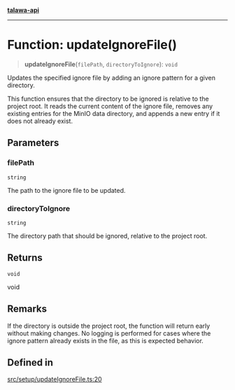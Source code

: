 [**talawa-api**](../../../README.md)

***

# Function: updateIgnoreFile()

> **updateIgnoreFile**(`filePath`, `directoryToIgnore`): `void`

Updates the specified ignore file by adding an ignore pattern for a given directory.

This function ensures that the directory to be ignored is relative to the project root.
It reads the current content of the ignore file, removes any existing entries for the MinIO data directory,
and appends a new entry if it does not already exist.

## Parameters

### filePath

`string`

The path to the ignore file to be updated.

### directoryToIgnore

`string`

The directory path that should be ignored, relative to the project root.

## Returns

`void`

void

## Remarks

If the directory is outside the project root, the function will return early without making changes.
No logging is performed for cases where the ignore pattern already exists in the file, as this is expected behavior.

## Defined in

[src/setup/updateIgnoreFile.ts:20](https://github.com/Suyash878/talawa-api/blob/e4413cec641a837926071678fed3c7f67234e31e/src/setup/updateIgnoreFile.ts#L20)
